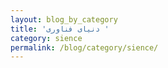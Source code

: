 ```yaml
---
layout: blog_by_category
title: 'دنیای فناوری '
category: sience
permalink: /blog/category/sience/
---
```

